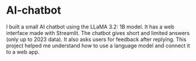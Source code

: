 # AI-chatbot
I built a small AI chatbot using the LLaMA 3.2: 1B model. It has a web interface made with Streamlit. The chatbot gives short and limited answers (only up to 2023 data). It also asks users for feedback after replying. This project helped me understand how to use a language model and connect it to a web app.











